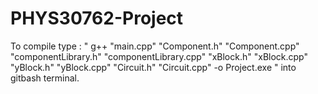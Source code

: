 # PHYS30762-Project

To compile type : 
" g++ "main.cpp" "Component.h" "Component.cpp" "componentLibrary.h" "componentLibrary.cpp" "xBlock.h" "xBlock.cpp" "yBlock.h" "yBlock.cpp" "Circuit.h" "Circuit.cpp" -o Project.exe " 
into gitbash terminal.